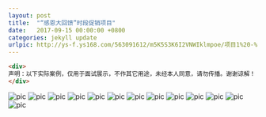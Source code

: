 ```yaml
---
layout: post
title:  "“感恩大回馈”时段促销项目"
date:   2017-09-15 00:00:00 +0800
categories: jekyll update
urlpic: http://ys-f.ys168.com/563091612/m5K5S3K6I2VNWIklmpoe/项目1%20-%20网页封面图.jpg
---
```


```html
<div>
声明：以下实际案例，仅用于面试展示，不作其它用途，未经本人同意，请勿传播。谢谢谅解！
</div>
```

![pic](http://ys-f.ys168.com/563091638/q6K2V4J2GLLNG4lmnnlj/首页.jpg)
![pic](http://ys-f.ys168.com/563091640/p4J4U6F3KKJMIHkojopi/整套文宣%20-%20角度1.jpg)
![pic](http://ys-f.ys168.com/563091639/lmnnlju4J4U6F3KKJMI5/颜色.jpg)
![pic](http://ys-f.ys168.com/563091641/kojopis3L3W2G7JIIOHK/重新渲染%20%20-%20海报展示.jpg)
![pic](http://ys-f.ys168.com/563091643/kojopit4M1T7J4GJJPFJ/重新渲染%20--%20车站户外广告.jpg)
![pic](http://ys-f.ys168.com/563091642/m5K5S3K6HHKNJHkojopi/重新渲染%20--%20车站户外广告%20-%20角度2.jpg)
![pic](http://ys-f.ys168.com/563091634/n6I2X6H3IILL5Mlmnnlj/Dm展示2%20效果图.jpg)
![pic](http://ys-f.ys168.com/563091640/p4J4U6F3KKJMIHkojopi/整套文宣%20-%20角度1.jpg)
![pic](http://ys-f.ys168.com/563091637/lmnnljr7M3T5H6FHMP6T/端架牌加跳跳卡.jpg)
![pic](http://ys-f.ys168.com/563091640/p4J4U6F3KKJMI6kojopi/优惠券%20效果图.jpg)
![pic](http://ys-f.ys168.com/563091637/lmnnljr7M3T5H6FHMP6K/抽奖券%20效果展示%20.jpg)
![pic](http://ys-f.ys168.com/563091636/l3N5U3I4JGIQ8Klmnnlj/抽奖券%20飘落效果展示%20.jpg)
![pic](http://ys-f.ys168.com/563091639/lmnnlju4J4U6F3KKJMI4/谢谢-页尾.jpg)
